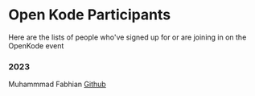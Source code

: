 # Open Kode Participants

Here are the lists of people who've signed up for or are joining in on the OpenKode event

### 2023

Muhammmad Fabhian [Github](https://github.com/mhmmdFabiann)